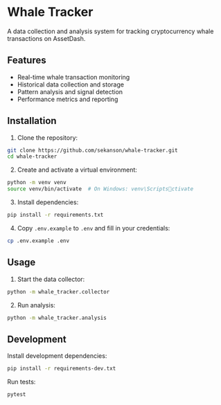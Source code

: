 # Whale Tracker

A data collection and analysis system for tracking cryptocurrency whale transactions on AssetDash.

## Features

- Real-time whale transaction monitoring
- Historical data collection and storage
- Pattern analysis and signal detection
- Performance metrics and reporting

## Installation

1. Clone the repository:
```bash
git clone https://github.com/sekanson/whale-tracker.git
cd whale-tracker
```

2. Create and activate a virtual environment:
```bash
python -m venv venv
source venv/bin/activate  # On Windows: venv\Scriptsctivate
```

3. Install dependencies:
```bash
pip install -r requirements.txt
```

4. Copy `.env.example` to `.env` and fill in your credentials:
```bash
cp .env.example .env
```

## Usage

1. Start the data collector:
```bash
python -m whale_tracker.collector
```

2. Run analysis:
```bash
python -m whale_tracker.analysis
```

## Development

Install development dependencies:
```bash
pip install -r requirements-dev.txt
```

Run tests:
```bash
pytest
```